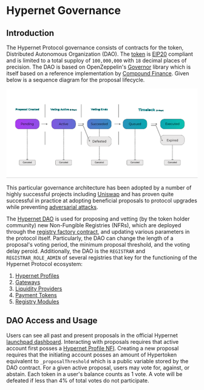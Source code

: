 # Hypernet Governance

## Introduction

The Hypernet Protocol governance consists of contracts for the  token, Distributed Autonomous Organization (DAO). 
The [token](/packages/contracts/contracts/governance/Hypertoken.sol) is [EIP20](https://eips.ethereum.org/EIPS/eip-20) compliant and 
is limited to a total supploy of `100,000,000` with `18` decimal places of precision. The DAO is based on OpenZeppelin's 
[Governor](https://docs.openzeppelin.com/contracts/4.x/governance) library which is itself based on a reference implementation by 
[Compound Finance](https://compound.finance/docs/governance). Given below is a sequence diagram for the proposal lifecycle. 

![alt text](/documentation/images/Governance-sequence-diagram.png)

This particular governance architecture has been adopted by a number of highly successful projects including
[Uniswap](https://docs.uniswap.org/protocol/V2/concepts/governance/governance-reference) and has proven quite
successful in practice at adopting beneficial proposals to protocol upgrades while preventing
[adversarial attacks](https://docs.uniswap.org/protocol/V2/concepts/governance/adversarial-circumstances).

The [Hypernet DAO](/packages/contracts/contracts/governance/HypernetGovernor.sol) is used for proposing and vetting 
(by the token holder community) new Non-Fungible Registries (NFRs), which are deployed through the 
[registry factory contract](/packages/contracts/contracts/identity/UpgradeableRegistryFactory.sol), and 
updating various parameters in the protocol itself. Particularly, the DAO can change the length of a proposal's voting 
period, the minimum proposal threshold, and the voting delay peroid. Additionally, the DAO is the `REGISTRAR` and `REGISTRAR_ROLE_ADMIN`
of several registries that key for the functioning of the Hypernet Protocol ecosystem: 

1. [Hypernet Profiles](/packages/contracts/contracts/identity/README.md#hypernet-profiles)
2. [Gateways](/packages/contracts/contracts/identity/README.md#gateways)
3. [Liquidity Providers](/packages/contracts/contracts/identity/README.md#liquidity-providers)
4. [Payment Tokens](/packages/contracts/contracts/identity/README.md#payment-tokens)
5. [Registry Modules](/packages/contracts/contracts/identity/README.md#registry-modules)

## DAO Access and Usage

Users can see all past and present proposals in the official Hypernet [launchpad dashboard](https://rinkeby.launchpad.hypernet.foundation/proposals). 
Interacting with proposals requires that active account first posses a [Hypernet Profile NFI](/packages/contracts/contracts/identity/README.md#hypernet-profiles). 
Creating a new proposal requires that the initiating account posses an amount of Hypertoken equivalent to `_proposalThreshold` which is a public variable stored 
by the DAO contract. For a given active proposal, users may vote for, against, or abstain. Each token in a user's balance counts as 1 vote. A vote will be 
defeated if less than 4% of total votes do not participate. 